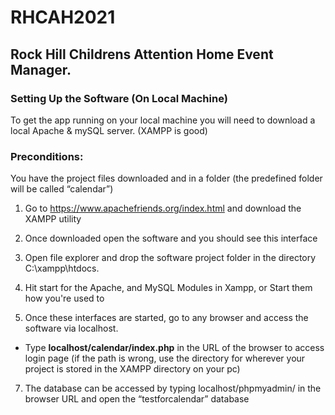 # RHCAH2021
 ## Rock Hill Childrens Attention Home Event Manager. 

### Setting Up the Software (On Local Machine)
To get the app running on your local machine you will need to download a local Apache & mySQL server. (XAMPP is good)

### Preconditions:
You have the project files downloaded and in a folder (the predefined folder will be called “calendar”) 

1. Go to https://www.apachefriends.org/index.html and download the XAMPP utility

2. Once downloaded open the software and you should see this interface

3. Open file explorer and drop the software project folder in the directory C:\xampp\htdocs.

4. Hit start for the Apache, and MySQL Modules in Xampp, or Start them how you're used to

6. Once these interfaces are started, go to any browser and access the software via localhost.
  - Type  **localhost/calendar/index.php**  in the URL of the browser to access login page (if the path is wrong, use the directory for wherever your project is stored in the XAMPP directory on your pc)

7. The database can be accessed by typing localhost/phpmyadmin/ in the browser URL and open the “testforcalendar” database
